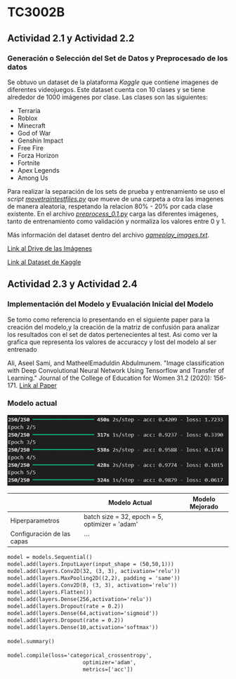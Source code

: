 # TC3002B

## Actividad 2.1 y Actividad 2.2
### Generación o Selección del Set de Datos y Preprocesado de los datos 
Se obtuvo un dataset de la plataforma _Kaggle_ que contiene imagenes de diferentes videojuegos. Este dataset cuenta con 10 clases y se tiene alrededor de 1000 imágenes por clase.
Las clases son las siguientes:
* Terraria
* Roblox
* Minecraft
* God of War
* Genshin Impact
* Free Fire
* Forza Horizon
* Fortnite
* Apex Legends
* Among Us

Para realizar la separación de los sets de prueba y entrenamiento se uso el _script_ [*movetraintestfiles.py*](https://github.com/AdrenalChip/TC3002B/blob/main/movetraintestfiles.py) que mueve de una carpeta a otra las imagenes de manera aleatoria, respetando la relacion 80% - 20% por cada clase existente.
En el archivo [*preprocess_0.1.py*](https://github.com/AdrenalChip/TC3002B/blob/main/preprocess_0.1.py) carga las diferentes imágenes, tanto de entrenamiento como validación y normaliza los valores entre 0 y 1. 

Más información del dataset dentro del archivo [*gameplay_images.txt*](https://github.com/AdrenalChip/TC3002B/blob/main/gameplay_images.txt).   

[Link al Drive de las Imágenes](https://drive.google.com/drive/folders/11SkaT7sGMPT6QlXJ7xYzSnjdPyowvUmV?usp=sharing)

[Link al Dataset de Kaggle](https://www.kaggle.com/datasets/aditmagotra/gameplay-images)

## Actividad 2.3 y Actividad 2.4
### Implementación del Modelo y Evualación Inicial del Modelo

Se tomo como referencia lo presentando en el siguiente paper para la creación del modelo,y la creación de la matriz de confusión para analizar los resultados con el set de datos pertenecientes al test. Asi como ver la grafica que representa los valores de accuraccy y lost del modelo al ser entrenado

Ali, Aseel Sami, and MatheelEmaduldin Abdulmunem. "Image classification with Deep Convolutional Neural Network Using Tensorflow and Transfer of Learning." Journal of the College of Education for Women 31.2 (2020): 156-171.
[Link al Paper](https://www.iasj.net/iasj/download/7e648e76d9363337)

### Modelo actual

![Progress of the epochs](mod_1_epochs.png) 

| | Modelo Actual | Modelo Mejorado |
| -------------- | -------------- | -------- |
| Hiperparametros | batch size = 32, epoch = 5, optimizer = 'adam' | |
| Configuración de las capas | ```
    model = models.Sequential()
    model.add(layers.InputLayer(input_shape = (50,50,1)))
    model.add(layers.Conv2D(32, (3, 3), activation='relu'))
    model.add(layers.MaxPooling2D((2,2), padding = 'same'))
    model.add(layers.Conv2D(8, (3, 3), activation='relu'))
    model.add(layers.Flatten())
    model.add(layers.Dense(256,activation='relu'))
    model.add(layers.Dropout(rate = 0.2))
    model.add(layers.Dense(64,activation='sigmoid'))
    model.add(layers.Dropout(rate = 0.2))
    model.add(layers.Dense(10,activation='softmax'))

    model.summary()

    model.compile(loss='categorical_crossentropy',
	    					optimizer='adam',
		    				metrics=['acc'])
``` | ------------- |
